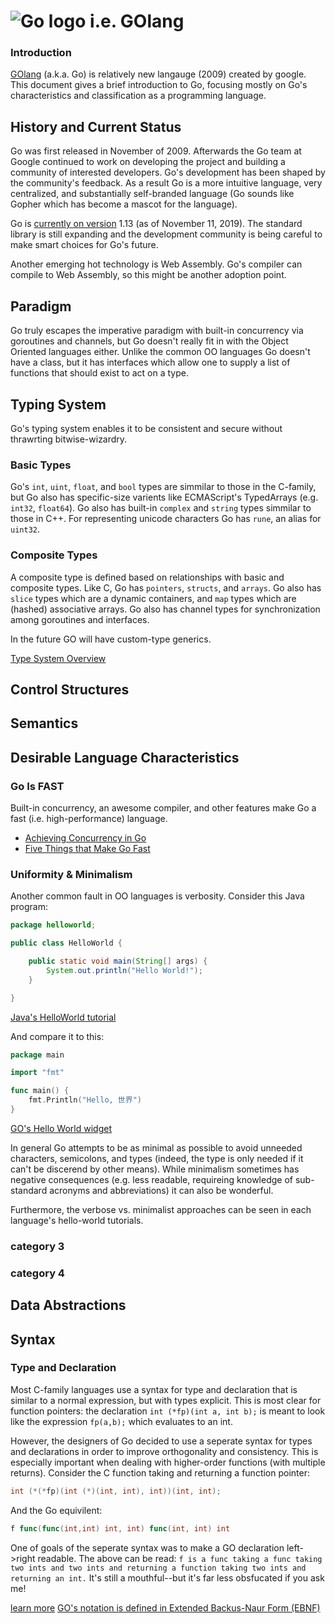 # ![Go logo](https://golang.org/lib/godoc/images/go-logo-blue.svg) i.e. GOlang
### Introduction
[GOlang](https://golang.org/) (a.k.a. Go) is relatively new langauge (2009) created by google. This document gives a brief introduction to Go, focusing mostly on Go's characteristics and classification as a programming language.

## History and Current Status
Go was first released in November of 2009. Afterwards the Go team at Google continued to work on developing the project and building a community of interested developers. Go's development has been shaped by the community's feedback. As a result Go is a more intuitive language, very centralized, and substantially self-branded language (Go sounds like Gopher which has become a mascot for the language). 

Go is [currently on version](https://golang.org/project/#go1) 1.13 (as of November 11, 2019). The standard library is still expanding and the development community is being careful to make smart choices for Go's future.

Another emerging hot technology is Web Assembly. Go's compiler can compile to Web Assembly, so this might be another adoption point.

## Paradigm
Go truly escapes the imperative paradigm with built-in concurrency via goroutines and channels, but Go doesn't really fit in with the Object Oriented languages either. Unlike the common OO languages Go doesn't have a class, but it has interfaces which allow one to supply a list of functions that should exist to act on a type.

## Typing System
Go's typing system enables it to be consistent and secure without thrawrting bitwise-wizardry.

### Basic Types
Go's `int`, `uint`, `float`, and `bool` types are simmilar to those in the C-family, but Go also has specific-size varients like ECMAScript's TypedArrays (e.g. `int32`, `float64`). Go also has built-in `complex` and `string` types simmilar to those in C++. For representing unicode characters Go has `rune`, an alias for `uint32`.

### Composite Types
A composite type is defined based on relationships with basic and composite types. Like C, Go has `pointers`, `structs`, and `arrays`. Go also has `slice` types which are a dynamic containers, and `map` types which are (hashed) associative arrays. Go also has channel types for synchronization among goroutines and interfaces.

In the future GO will have custom-type generics.

[Type System Overview](https://go101.org/article/type-system-overview.html)

## Control Structures
## Semantics
## Desirable Language Characteristics
### Go Is FAST
Built-in concurrency, an awesome compiler, and other features make Go a fast (i.e. high-performance) language.
 - [Achieving Concurrency in Go](https://medium.com/rungo/achieving-concurrency-in-go-3f84cbf870ca)
 - [Five Things that Make Go Fast](https://dave.cheney.net/2014/06/07/five-things-that-make-go-fast)

### Uniformity & Minimalism
Another common fault in OO languages is verbosity. Consider this Java program:
```Java
package helloworld;

public class HelloWorld {

    public static void main(String[] args) {
        System.out.println("Hello World!");
    }

}
```
[Java's HelloWorld tutorial](https://docs.oracle.com/javase/tutorial/getStarted/cupojava/index.html)

And compare it to this:
```GO
package main

import "fmt"

func main() {
	fmt.Println("Hello, 世界")
}
```
[GO's Hello World widget](https://golang.org/)

In general Go attempts to be as minimal as possible to avoid unneeded characters, semicolons, and types (indeed, the type is only needed if it can't be discerend by other means). While minimalism sometimes has negative consequences (e.g. less readable, requireing knowledge of sub-standard acronyms and abbreviations) it can also be wonderful.

Furthermore, the verbose vs. minimalist approaches can be seen in each language's hello-world tutorials.

### category 3
### category 4
## Data Abstractions
## Syntax
### Type and Declaration
Most C-family languages use a syntax for type and declaration that is similar to a normal expression, but with types explicit. This is most clear for function pointers: the declaration `int (*fp)(int a, int b);` is meant to look like the expression `fp(a,b);` which evaluates to an int.

However, the designers of Go decided to use a seperate syntax for types and declarations in order to improve orthogonality and consistency. This is especially important when dealing with higher-order functions (with multiple returns). Consider the C function taking and returning a function pointer: 
```C
int (*(*fp)(int (*)(int, int), int))(int, int);
```
And the Go equivilent: 
```GO
f func(func(int,int) int, int) func(int, int) int
```
One of goals of the seperate syntax was to make a GO declaration left->right readable. 
The above can be read: 
`f is a func taking a func taking two ints and two ints and returning a function taking two ints and returning an int.` 
It's still a mouthful--but it's far less obsfucated if you ask me!

[learn more](https://blog.golang.org/gos-declaration-syntax)
[GO's notation is defined in Extended Backus-Naur Form (EBNF)](https://golang.org/ref/spec#Notation)
